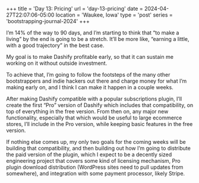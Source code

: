 +++
title = 'Day 13: Pricing'
url = 'day-13-pricing'
date = 2024-04-27T22:07:06-05:00
location = 'Waukee, Iowa'
type = 'post'
series = 'bootstrapping-journal-2024'
+++

I’m 14% of the way to 90 days, and I’m starting to think that “to make a living” by the end is going to be a stretch. It’ll be more like, “earning a little, with a good trajectory” in the best case.

My goal is to make Dashify profitable early, so that it can sustain me working on it without outside investment.

To achieve that, I’m going to follow the footsteps of the many other bootstrappers and indie hackers out there and charge money for what I’m making early on, and I think I can make it happen in a couple weeks.

After making Dashify compatible with a popular subscriptions plugin, I’ll create the first “Pro” version of Dashify which includes that compatibility, on top of everything in the free version. From then on, any major new functionality, especially that which would be useful to large ecommerce stores, I’ll include in the Pro version, while keeping basic features in the free version.

If nothing else comes up, my only two goals for the coming weeks will be building that compatibility, and then building out how I’m going to distribute the paid version of the plugin, which I expect to be a decently sized engineering project that covers some kind of licensing mechanism, Pro plugin download distribution (WordPress sites need to pull updates from somewhere), and integration with some payment processor, likely Stripe.
